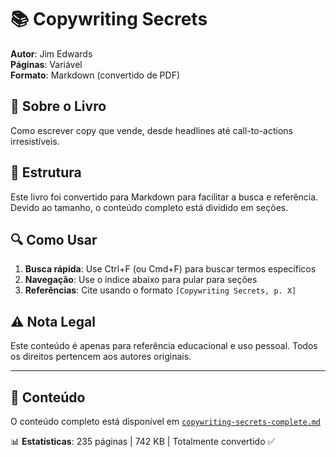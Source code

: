 # 📚 Copywriting Secrets

**Autor**: Jim Edwards  
**Páginas**: Variável  
**Formato**: Markdown (convertido de PDF)

## 📖 Sobre o Livro

Como escrever copy que vende, desde headlines até call-to-actions irresistíveis.

## 📑 Estrutura

Este livro foi convertido para Markdown para facilitar a busca e referência. Devido ao tamanho, o conteúdo completo está dividido em seções.

## 🔍 Como Usar

1. **Busca rápida**: Use Ctrl+F (ou Cmd+F) para buscar termos específicos
2. **Navegação**: Use o índice abaixo para pular para seções
3. **Referências**: Cite usando o formato `[Copywriting Secrets, p. X]`

## ⚠️ Nota Legal

Este conteúdo é apenas para referência educacional e uso pessoal. Todos os direitos pertencem aos autores originais.

---

## 📄 Conteúdo

O conteúdo completo está disponível em [`copywriting-secrets-complete.md`](./copywriting-secrets-complete.md)

📊 **Estatísticas**: 235 páginas | 742 KB | Totalmente convertido ✅

